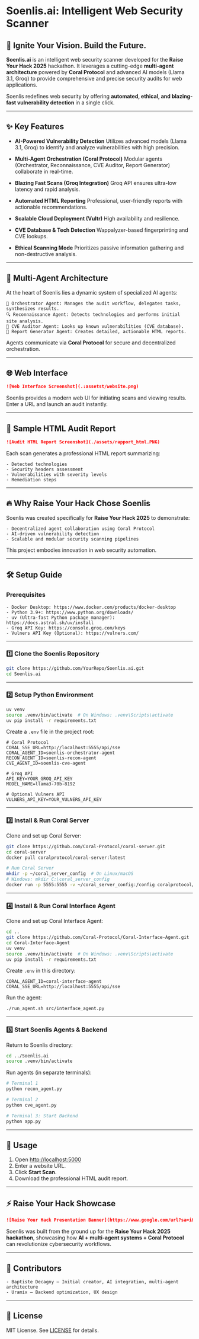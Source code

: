# Soenlis.ai: Intelligent Web Security Scanner

## 🚀 Ignite Your Vision. Build the Future.

**Soenlis.ai** is an intelligent web security scanner developed for the **Raise Your Hack 2025** hackathon. It leverages a cutting-edge **multi-agent architecture** powered by **Coral Protocol** and advanced AI models (Llama 3.1, Groq) to provide comprehensive and precise security audits for web applications.

Soenlis redefines web security by offering **automated, ethical, and blazing-fast vulnerability detection** in a single click.

---

## ✨ Key Features

- **AI-Powered Vulnerability Detection** Utilizes advanced models (Llama 3.1, Groq) to identify and analyze vulnerabilities with high precision.

- **Multi-Agent Orchestration (Coral Protocol)** Modular agents (Orchestrator, Reconnaissance, CVE Auditor, Report Generator) collaborate in real-time.

- **Blazing Fast Scans (Groq Integration)** Groq API ensures ultra-low latency and rapid analysis.

- **Automated HTML Reporting** Professional, user-friendly reports with actionable recommendations.

- **Scalable Cloud Deployment (Vultr)** High availability and resilience.

- **CVE Database & Tech Detection** Wappalyzer-based fingerprinting and CVE lookups.

- **Ethical Scanning Mode** Prioritizes passive information gathering and non-destructive analysis.

---

## 🧠 Multi-Agent Architecture

At the heart of Soenlis lies a dynamic system of specialized AI agents:

```
🧠 Orchestrator Agent: Manages the audit workflow, delegates tasks, synthesizes results.
🔍 Reconnaissance Agent: Detects technologies and performs initial site analysis.
🚨 CVE Auditor Agent: Looks up known vulnerabilities (CVE database).
📝 Report Generator Agent: Creates detailed, actionable HTML reports.
```

Agents communicate via **Coral Protocol** for secure and decentralized orchestration.

---

## 🌐 Web Interface

```markdown
![Web Interface Screenshot](.:assetst/website.png)
```

Soenlis provides a modern web UI for initiating scans and viewing results. Enter a URL and launch an audit instantly.

---

## 📄 Sample HTML Audit Report

```markdown
![Audit HTML Report Screenshot](./assets/rapport_html.PNG)
```

Each scan generates a professional HTML report summarizing:

```
- Detected technologies
- Security headers assessment
- Vulnerabilities with severity levels
- Remediation steps
```

---

## 🔥 Why Raise Your Hack Chose Soenlis

Soenlis was created specifically for **Raise Your Hack 2025** to demonstrate:

```
- Decentralized agent collaboration using Coral Protocol
- AI-driven vulnerability detection
- Scalable and modular security scanning pipelines
```

This project embodies innovation in web security automation.

---

## 🛠️ Setup Guide

### Prerequisites

```
- Docker Desktop: https://www.docker.com/products/docker-desktop
- Python 3.9+: https://www.python.org/downloads/
- uv (Ultra-fast Python package manager): https://docs.astral.sh/uv/install
- Groq API Key: https://console.groq.com/keys
- Vulners API Key (Optional): https://vulners.com/
```

---

### 1️⃣ Clone the Soenlis Repository

```bash
git clone https://github.com/YourRepo/Soenlis.ai.git
cd Soenlis.ai
```

---

### 2️⃣ Setup Python Environment

```bash
uv venv
source .venv/bin/activate  # On Windows: .venv\Scripts\activate
uv pip install -r requirements.txt
```

Create a `.env` file in the project root:

```env
# Coral Protocol
CORAL_SSE_URL=http://localhost:5555/api/sse
CORAL_AGENT_ID=soenlis-orchestrator-agent
RECON_AGENT_ID=soenlis-recon-agent
CVE_AGENT_ID=soenlis-cve-agent

# Groq API
API_KEY=YOUR_GROQ_API_KEY
MODEL_NAME=llama3-70b-8192

# Optional Vulners API
VULNERS_API_KEY=YOUR_VULNERS_API_KEY
```

---

### 3️⃣ Install & Run Coral Server

Clone and set up Coral Server:

```bash
git clone https://github.com/Coral-Protocol/coral-server.git
cd coral-server
docker pull coralprotocol/coral-server:latest

# Run Coral Server
mkdir -p ~/coral_server_config  # On Linux/macOS
# Windows: mkdir C:\coral_server_config
docker run -p 5555:5555 -v ~/coral_server_config:/config coralprotocol/coral-server:latest
```

---

### 4️⃣ Install & Run Coral Interface Agent

Clone and set up Coral Interface Agent:

```bash
cd ..
git clone https://github.com/Coral-Protocol/Coral-Interface-Agent.git
cd Coral-Interface-Agent
uv venv
source .venv/bin/activate  # On Windows: .venv\Scripts\activate
uv pip install -r requirements.txt
```

Create `.env` in this directory:

```env
CORAL_AGENT_ID=coral-interface-agent
CORAL_SSE_URL=http://localhost:5555/api/sse
```

Run the agent:

```bash
./run_agent.sh src/interface_agent.py
```

---

### 5️⃣ Start Soenlis Agents & Backend

Return to Soenlis directory:

```bash
cd ../Soenlis.ai
source .venv/bin/activate
```

Run agents (in separate terminals):

```bash
# Terminal 1
python recon_agent.py

# Terminal 2
python cve_agent.py

# Terminal 3: Start Backend
python app.py
```

---

## 🎯 Usage

1. Open [http://localhost:5000](http://localhost:5000)
2. Enter a website URL.
3. Click **Start Scan**.
4. Download the professional HTML audit report.

---

## ⚡ Raise Your Hack Showcase

```markdown
![Raise Your Hack Presentation Banner](https://www.google.com/url?sa=i&url=https%3A%2F%2Fcuriousrefuge.com%2Fall-events%2F%2Fraisesummit-raiseyourhack-2025&psig=AOvVaw2MUkyW4NMnpptIgm-RzHTQ&ust=1752043495058000&source=images&cd=vfe&opi=89978449&ved=0CBUQjRxqFwoTCIi_jePUrI4DFQAAAAAdAAAAABAE)
```

Soenlis was built from the ground up for the **Raise Your Hack 2025 hackathon**, showcasing how **AI + multi-agent systems + Coral Protocol** can revolutionize cybersecurity workflows.

---

## 👥 Contributors

```
- Baptiste Decagny – Initial creator, AI integration, multi-agent architecture
- Uramix – Backend optimization, UX design
```

---

## 📜 License

MIT License. See [LICENSE](LICENSE) for details.
